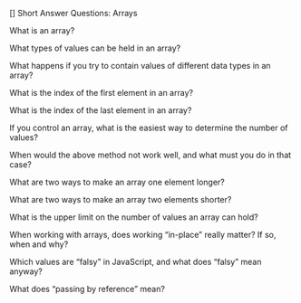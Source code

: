 [] Short Answer Questions: Arrays

What is an array?


What types of values can be held in an array?


What happens if you try to contain values of different data types in an array?


What is the index of the first element in an array?


What is the index of the last element in an array?


If you control an array, what is the easiest way to determine the number of values?


When would the above method not work well, and what must
you do in that case?


What are two ways to make an array one element longer?


What are two ways to make an array two elements shorter?


What is the upper limit on the number of values an array can
hold?


When working with arrays, does working “in-place” really
matter? If so, when and why?


Which values are “falsy” in JavaScript, and what does “falsy” mean anyway?


What does “passing by reference” mean?

